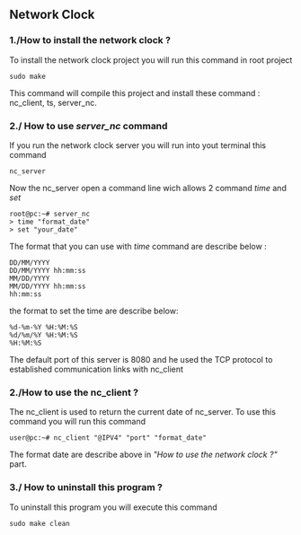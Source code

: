 ## Network Clock

### 1./How to install the network clock ?

To install the network clock project you will run this command in root project

    sudo make

This command will compile this project and install these command : nc_client, ts, server_nc.

### 2./ How to use <i>server_nc</i> command

If you run the network clock server you will run into yout terminal this command

    nc_server

Now the nc_server open a command line wich allows 2 command <i>time</i> and <i>set</i>

    root@pc:~# server_nc
    > time "format_date"
    > set "your_date"

The format that you can use with <i>time</i> command are describe below :

    DD/MM/YYYY
    DD/MM/YYYY hh:mm:ss
    MM/DD/YYYY
    MM/DD/YYYY hh:mm:ss
    hh:mm:ss

the format to set the time are describe below:
    
    %d-%m-%Y %H:%M:%S
    %d/%m/%Y %H:%M:%S
    %H:%M:%S

The default port of this server is 8080 and he used the TCP protocol to established communication links with nc_client

### 2./How to use the nc_client ?

The nc_client is used to return the current date of nc_server.
To use this command you will run this command

    user@pc:~# nc_client "@IPV4" "port" "format_date"

The format date are describe above in <i>"How to use the network clock ?"</i> part.

### 3./ How to uninstall this program ?

To uninstall this program you will execute this command

    sudo make clean